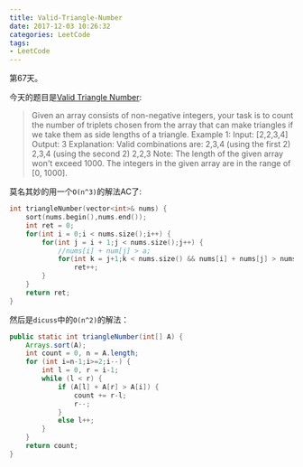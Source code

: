 ```yaml
---
title: Valid-Triangle-Number
date: 2017-12-03 10:26:32
categories: LeetCode
tags:
- LeetCode
---
```


第67天。

今天的题目是[Valid Triangle Number](https://leetcode.com/problems/valid-triangle-number/description/):

> Given an array consists of non-negative integers, your task is to count the number of triplets chosen from the array that can make triangles if we take them as side lengths of a triangle.
> Example 1:
> Input: [2,2,3,4]
> Output: 3
> Explanation:
> Valid combinations are:
> 2,3,4 (using the first 2)
> 2,3,4 (using the second 2)
> 2,2,3
> Note:
> The length of the given array won't exceed 1000.
> The integers in the given array are in the range of [0, 1000].


莫名其妙的用一个`O(n^3)`的解法AC了:

```c++
int triangleNumber(vector<int>& nums) {
    sort(nums.begin(),nums.end());
    int ret = 0;
    for(int i = 0;i < nums.size();i++) {
        for(int j = i + 1;j < nums.size();j++) {
            //nums[i] + num[j] > a;
            for(int k = j+1;k < nums.size() && nums[i] + nums[j] > nums[k];k++)
                ret++;
        }
    }
    return ret;
}
```

然后是`dicuss`中的`O(n^2)`的解法：

```java
public static int triangleNumber(int[] A) {
    Arrays.sort(A);
    int count = 0, n = A.length;
    for (int i=n-1;i>=2;i--) {
        int l = 0, r = i-1;
        while (l < r) {
            if (A[l] + A[r] > A[i]) {
                count += r-l;
                r--;
            }
            else l++;
        }
    }
    return count;
}
```